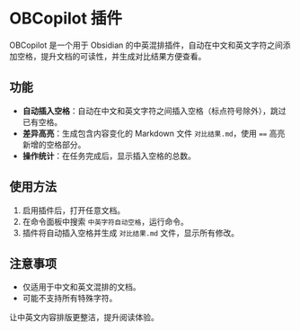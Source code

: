 # OBCopilot 插件

OBCopilot 是一个用于 Obsidian 的中英混排插件，自动在中文和英文字符之间添加空格，提升文档的可读性，并生成对比结果方便查看。

## 功能

- **自动插入空格**：自动在中文和英文字符之间插入空格（标点符号除外），跳过已有空格。
- **差异高亮**：生成包含内容变化的 Markdown 文件 `对比结果.md`，使用 `==` 高亮新增的空格部分。
- **操作统计**：在任务完成后，显示插入空格的总数。

## 使用方法

1. 启用插件后，打开任意文档。
2. 在命令面板中搜索 `中英字符自动空格`，运行命令。
3. 插件将自动插入空格并生成 `对比结果.md` 文件，显示所有修改。

## 注意事项

- 仅适用于中文和英文混排的文档。
- 可能不支持所有特殊字符。

让中英文内容排版更整洁，提升阅读体验。
